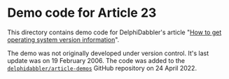 # Demo code for Article 23

This directory contains demo code for DelphiDabbler's article "[How to get operating system version information](https://delphidabbler.com/articles/article-23)".

The demo was not originally developed under version control. It's last update was on 19 February 2006. The code was added to the [`delphidabbler/article-demos`](https://github.com/delphidabbler/article-demos) GitHub repository on 24 April 2022.
